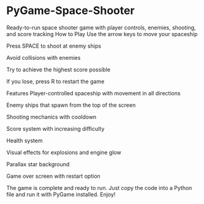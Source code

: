 # PyGame-Space-Shooter
 Ready-to-run space shooter game with player controls, enemies, shooting, and score tracking
How to Play
Use the arrow keys to move your spaceship

Press SPACE to shoot at enemy ships

Avoid collisions with enemies

Try to achieve the highest score possible

If you lose, press R to restart the game

Features
Player-controlled spaceship with movement in all directions

Enemy ships that spawn from the top of the screen

Shooting mechanics with cooldown

Score system with increasing difficulty

Health system

Visual effects for explosions and engine glow

Parallax star background

Game over screen with restart option

The game is complete and ready to run. Just copy the code into a Python file and run it with PyGame installed. Enjoy!
